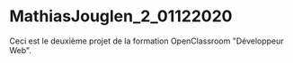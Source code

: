 # MathiasJouglen_2_01122020
Ceci est le deuxième projet de la formation OpenClassroom "Développeur Web".
